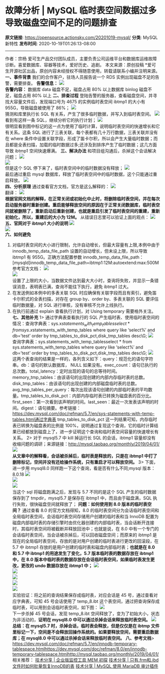 # 故障分析 | MySQL 临时表空间数据过多导致磁盘空间不足的问题排查

**原文链接**: https://opensource.actionsky.com/20201019-mysql/
**分类**: MySQL 新特性
**发布时间**: 2020-10-19T01:26:13-08:00

---

作者：宗杨
爱可生产品交付团队成员，主要负责公司运维平台和数据库运维故障诊断。喜爱数据库、容器等技术，爱好历史、追剧。
本文来源：原创投稿
*爱可生开源社区出品，原创内容未经授权不得随意使用，转载请联系小编并注明来源。
**一、事件背景**
我们的合作客户，驻场人员报告说一个 RDS 实例出现磁盘不足的告警，需要排查。
**告警信息：**
![](https://opensource.actionsky.com/wp-content/uploads/2020/10/图片1.png)											
**告警内容：**
数据库 data 磁盘不足，磁盘占用 80% 以上数据库 binlog 磁盘不足，磁盘占用 80% 以上
**二、排查过程**
登陆告警的服务器，查看磁盘空间，并寻找大容量文件后，发现端口号为 4675 的实例临时表空间 ibtmp1 的大小有 955G，导致磁盘被使用了 86%；
![](https://opensource.actionsky.com/wp-content/uploads/2020/10/图片2.png)											
猜测和库里执行长 SQL 有关系，产生了很多临时数据，并写入到临时表空间。 
![](https://opensource.actionsky.com/wp-content/uploads/2020/10/图片3-1024x264.png)											
看到有这样一条 SQL，继续分析它的执行计划；
![](https://opensource.actionsky.com/wp-content/uploads/2020/10/图片4-1024x310.png)											
很明显看到图中标记的这一点为使用了临时计算，说明临时表空间的快速增长和它有关系。这条 SQL 进行了三表关联，每个表都有几十万行数据，三表关联并没有在 where 条件中设置关联字段，形成了笛卡尔积，所以会产生大量临时数据；而且都是全表扫描，加载的临时数据过多;还涉及到排序产生了临时数据；这几方面导致 ibtmp1 空间快速爆满。
**三、解决办法**
和项目组沟通后，杀掉这个会话解决问题；
![](https://opensource.actionsky.com/wp-content/uploads/2020/10/图片5-1024x442.png)											
![](https://opensource.actionsky.com/wp-content/uploads/2020/10/图片6-1024x98.png)											
但是这个 SQL 停下来了，临时表空间中的临时数据没有释放；
![](https://opensource.actionsky.com/wp-content/uploads/2020/10/图片7.png)											
最后通过重启 mysql 数据库，释放了临时表空间中的临时数据，这个只能通过重启释放。
![](https://opensource.actionsky.com/wp-content/uploads/2020/10/图片8.png)											
**四、分析原理**
通过查看官方文档，官方是这么解释的：
![](https://opensource.actionsky.com/wp-content/uploads/2020/10/图片9-1024x102.png)											
翻译：
![](https://opensource.actionsky.com/wp-content/uploads/2020/10/图片10-1024x82.png)											
**根据官网文档的解释，在正常关闭或初始化中止时，将删除临时表空间，并在每次启动服务器时重新创建。重启能够释放空间的原因在于正常关闭数据库，临时表空间就被删除了，重新启动后重新创建，也就是重启引发了临时表空间的重建，重新初始化，所以，重建后的大小为 12M。**
从错误日志里可以验证上面的观点：
![](https://opensource.actionsky.com/wp-content/uploads/2020/10/图片11-1024x130.png)											
**五、官网对于 ibtmp1 大小的说明**
![](https://opensource.actionsky.com/wp-content/uploads/2020/10/图片12-1024x177.png)											
![](https://opensource.actionsky.com/wp-content/uploads/2020/10/图片13-1024x133.png)											
**六、如何避免**
1. 对临时表空间的大小进行限制，允许自动增长，但最大容量有上限,本例中由于 innodb_temp_data_file_path 设置的自动增长，但未设上限，所以导致 ibtmp1 有 955G。正确方法配置参数 innodb_temp_data_file_path：[mysqld]innodb_temp_data_file_path=ibtmp1:12M:autoextend:max:500M
参考官方文档：
![](https://opensource.actionsky.com/wp-content/uploads/2020/10/图片14-1024x206.png)											
![](https://opensource.actionsky.com/wp-content/uploads/2020/10/图片15-1024x167.png)											
设置了上限的大小，当数据文件达到最大大小时，查询将失败，并显示一条错误消息，表明表已满，查询不能往下执行，避免 ibtmp1 过大。
2. 在发送例如本例中的多表关联 SQL 时应确保有关联字段而且有索引，避免笛卡尔积式的全表扫描，对存在 group by、order by、多表关联的 SQL 要评估临时数据量，对 SQL 进行审核，没有审核不允许上线执行。
3. 在执行前通过 explain 查看执行计划，对 Using temporary 需要格外关注。
**七、其他补充**
1> 通过字典表查看执行的 SQL 产生临时表、使用临时表空间的情况：查询字典表：sys.x$statements_with_temp_tablesselect * from sys.x$statements_with_temp_tables where query like &#8216;select%&#8217; and db=&#8217;test&#8217; order by tmp_tables_to_disk_pct,disk_tmp_tables desc\G;
![](https://opensource.actionsky.com/wp-content/uploads/2020/10/图片16-1024x145.png)											
查询字典表：sys.statements_with_temp_tablesselect * from sys.statements_with_temp_tables where query like &#8216;select%&#8217; and db=&#8217;test&#8217; order by tmp_tables_to_disk_pct,disk_tmp_tables desc\G;
![](https://opensource.actionsky.com/wp-content/uploads/2020/10/图片17-1024x162.png)											
这两个表查询的结果是一样的，各列含义如下：query：规范化的语句字符串。db：语句的默认数据库， NULL 如果没有。exec_count：语句已执行的总次数。total_latency：定时出现的语句的总等待时间。memory_tmp_tables：由该语句的出现创建的内部内存临时表的总数。disk_tmp_tables：由该语句的出现创建的内部磁盘临时表的总数。avg_tmp_tables_per_query：每次出现该语句创建的内部临时表的平均数量。tmp_tables_to_disk_pct：内部内存临时表已转换为磁盘表的百分比。first_seen：第一次看到该声明的时间。last_seen：最近一次发表该声明的时间。digest：语句摘要。参考链接：https://dev.mysql.com/doc/refman/5.7/en/sys-statements-with-temp-tables.html通过字典表 tmp_tables_to_disk_pct 这一列结果可知，内存临时表已转换为磁盘表的比例是 100%，说明通过复现这个查询，它的临时计算结果已经都放到磁盘上了，进一步证明这个查询和临时表空间容量的快速增长有关系。
2> 对于 mysql5.7 中 kill 掉运行长 SQL 的会话，ibtmp1 容量却没有收缩问题的调研；来源链接：http://mysql.taobao.org/monthly/2019/04/01/
![](https://opensource.actionsky.com/wp-content/uploads/2020/10/图片18-1024x234.png)											
**从文章中的解释看，会话被杀掉后，临时表是释放的，只是在 ibtmp1 中打了删除标记，空间并没有还给操作系统，只有重启才可以释放空间。**
3> 下面，进一步用 mysql8.0 同样跑一下这个查询，看是否有什么不同;mysql 版本：8.0.18
![](https://opensource.actionsky.com/wp-content/uploads/2020/10/图片19.png)											
![](https://opensource.actionsky.com/wp-content/uploads/2020/10/图片20.png)											
![](https://opensource.actionsky.com/wp-content/uploads/2020/10/图片21.png)											
当这个 sql 将磁盘跑满之后，发现与 5.7 不同的是这个 SQL 产生的临时数据保存到了 tmpdir，mysql5.7 是保存在 ibtmp1 中，而且由于磁盘满，SQL 执行失败，很快磁盘空间就释放了；
**问题：如何使用到 8.0 版本的临时表空间？**
通过查看 8.0 的官方文档得知，8.0 的临时表空间分为会话临时表空间和全局临时表空间，会话临时表空间存储用户创建的临时表和当 InnoDB 配置为磁盘内部临时表的存储引擎时由优化器创建的内部临时表，当会话断开连接时，其临时表空间将被截断并释放回池中；也就是说，在 8.0 中有一个专门的会话临时表空间，当会话被杀掉后，可以回收磁盘空间；而原来的 ibtmp1 是现在的全局临时表空间，存放的是对用户创建的临时表进行更改的回滚段，在 5.7 中 ibtmp1 存放的是用户创建的临时表和磁盘内部临时表；**也就是在 8.0 和 5.7 中 ibtmp1 的用途发生了变化，5.7 版本临时表的数据存放在 ibtmp1 中，在 8.0 版本中临时表的数据存放在会话临时表空间，如果临时表发生更改，更改的 undo 数据存放在 ibtmp1 中；**
![](https://opensource.actionsky.com/wp-content/uploads/2020/10/图片22.png)											
![](https://opensource.actionsky.com/wp-content/uploads/2020/10/图片23.png)											
![](https://opensource.actionsky.com/wp-content/uploads/2020/10/图片24.png)											
![](https://opensource.actionsky.com/wp-content/uploads/2020/10/图片25.png)											
![](https://opensource.actionsky.com/wp-content/uploads/2020/10/图片26-1024x128.png)											
实验验证：将之前的查询结果保存成临时表，对应会话是 45 号，通过查看对应字典表，可知 45 号会话使用了 temp_8.ibt 这个表空间，通过把查询保存成临时表，可以用到会话临时表空间，如下图：
![](https://opensource.actionsky.com/wp-content/uploads/2020/10/图片27-1024x332.png)											
下一步杀掉 45 号会话，发现 temp_8.ibt 空间释放了，变为了初始大小，状态为非活动的，**证明在 mysql8.0 中可以通过杀掉会话来释放临时表空间。**
![](https://opensource.actionsky.com/wp-content/uploads/2020/10/图片28.png)											
**总结：在 mysql5.7 时，杀掉会话，临时表会释放，但是仅仅是在 ibtmp 文件里标记一下，空间是不会释放回操作系统的。如果要释放空间，需要重启数据库；在 mysql8.0 中可以通过杀掉会话来释放临时表空间。**
**八、参考文档**> https://dev.mysql.com/doc/refman/5.7/en/innodb-temporary-tablespace.htmlhttps://dev.mysql.com/doc/refman/8.0/en/innodb-temporary-tablespace.htmlhttp://mysql.taobao.org/monthly/2019/04/01/
相关推荐：
[技术分享 | 企业版监控工具 MEM 初探](https://opensource.actionsky.com/20200723-mem/)
[技术分享 | 只有.frm和.ibd文件时如何批量恢复InnoDB的表](https://opensource.actionsky.com/20200718-mysql/)
[技术分享 | MySQL 使用 MariaDB 审计插件](https://opensource.actionsky.com/20200908-mysql/)